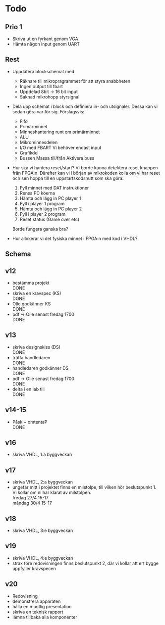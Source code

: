 ﻿
Todo
====

Prio 1
-----

* Skriva ut en fyrkant genom VGA
* Hämta någon input genom UART

Rest
----

* Uppdatera blockschemat med
    * Räknare till mikropragrammet för att styra snabbheten
    * Ingen output till fbart
    * Uppdelad 8bit -> 16 bit input
    * Saknad mikrohopp styrsignal

* Dela upp schemat i block och definiera in- och utsignaler. Dessa kan vi sedan göra var för sig.
    Förslagsvis:
    * Fifo
    * Primärminnet
    * Minneshantering runt om primärminnet
    * ALU
    * Mikrominnesdelen
    * I/O med FBART
        Vi behöver endast input
    * Grafikdel
    * Bussen
        Massa till/från
        Aktivera buss

* Hur ska vi hantera reset/start?
    Vi borde kunna detektera reset knappen från FPGA:n. Därefter kan vi i början av mikrokoden kolla om vi har reset och sen hoppa till en uppstartskodsnutt som ska göra:

    1. Fyll minnet med DAT instruktioner
    2. Rensa PC köerna
    3. Hämta och lägg in PC player 1
    4. Fyll i player 1 program
    5. Hämta och lägg in PC player 2
    6. Fyll i player 2 program
    7. Reset status (Game over etc)

    Borde fungera ganska bra?

* Hur allokerar vi det fysiska minnet i FPGA:n med kod i VHDL?

Schema
------

## v12
- bestämma projekt  
    DONE
- skriva en kravspec (KS)  
    DONE
- Olle godkänner KS  
    DONE
- pdf -> Olle senast fredag 1700  
    DONE

## v13
- skriva designskiss (DS)  
    DONE
- träffa handledaren  
    DONE
- handledaren godkänner DS  
    DONE
- pdf -> Olle senast fredag 1700  
    DONE
- delta i en lab till  
    DONE

## v14-15
- Påsk + omtentaP  
    DONE

## v16
- skriva VHDL, 1:a byggveckan

## v17
- skriva VHDL, 2:a byggveckan
- ungefär mitt i projektet finns en milstolpe, till vilken hör beslutspunkt 1. Vi kollar om ni har klarat av milstolpen.  
  fredag 27/4 15-17  
  måndag 30/4 15-17

## v18
- skriva VHDL, 3:e byggveckan

## v19
- skriva VHDL, 4:e byggveckan
- strax före redovisningen finns beslutspunkt 2, där vi kollar att ert bygge uppfyller kravspecen

## v20
- Redovisning
- demonstrera apparaten
- hålla en muntlig presentation
- skriva en teknisk rapport
- lämna tillbaka alla komponenter

